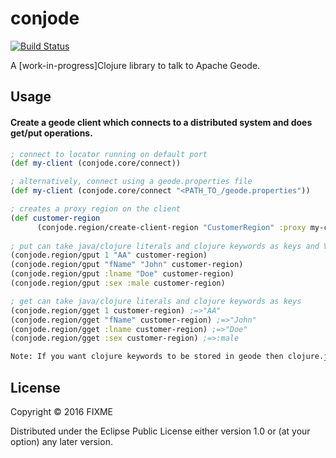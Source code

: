 # conjode

[![Build Status](https://travis-ci.org/srikanthmanvi/conjode.svg?branch=master)](https://travis-ci.org/srikanthmanvi/conjode)

A [work-in-progress]Clojure library to talk to Apache Geode.

## Usage

#### Create a geode client which connects to a distributed system and does get/put operations.

```clojure
; connect to locator running on default port
(def my-client (conjode.core/connect))                       

; alternatively, connect using a geode.properties file
(def my-client (conjode.core/connect "<PATH_TO_/geode.properties"))                

; creates a proxy region on the client
(def customer-region 
      (conjode.region/create-client-region "CustomerRegion" :proxy my-client)) 
      
; put can take java/clojure literals and clojure keywords as keys and Values
(conjode.region/gput 1 "AA" customer-region)
(conjode.region/gput "fName" "John" customer-region)
(conjode.region/gput :lname "Doe" customer-region)
(conjode.region/gput :sex :male customer-region)

; get can take java/clojure literals and clojure keywords as keys
(conjode.region/gget 1 customer-region) ;=>"AA"
(conjode.region/gget "fName" customer-region) ;=>"John"
(conjode.region/gget :lname customer-region) ;=>"Doe"
(conjode.region/gget :sex customer-region) ;=>:male

Note: If you want clojure keywords to be stored in geode then clojure.jar should be on the Geode server class path.


```

## License

Copyright © 2016 FIXME

Distributed under the Eclipse Public License either version 1.0 or (at
your option) any later version.
